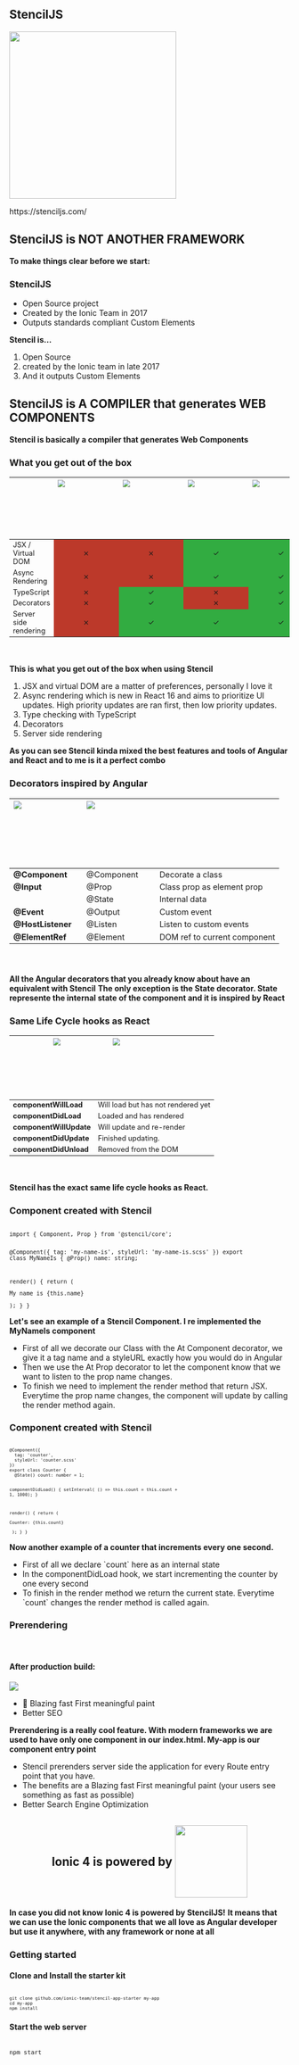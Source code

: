 <section data-background-color="#000">
    <h2 style="text-transform: initial;">StencilJS</h2>
    <img src="../../img/stencil_logo.gif" style="margin: 0" width="300" class="img-plain"/>
    <p>https://stenciljs.com/</p>
    <aside class="notes">
    </aside>
</section>

<section>
    <h2 style="text-transform: initial;">StencilJS is <span style="color: var(--blue)">NOT ANOTHER FRAMEWORK</span></h2>
    <aside class="notes">
        <b>To make things clear before we start:</b>
    </aside>
</section>

<section>
    <h3>StencilJS</h3>
    <ul>
        <li class="fragment"><span style="color: var(--blue)">Open Source</span> project</li>
        <li class="fragment">Created by the <span style="color: var(--blue)">Ionic Team</span> in 2017</li>
        <li class="fragment">Outputs standards compliant <span style="color: var(--blue)">Custom Elements</span></li>
    </ul>
    <aside class="notes">
        <b>Stencil is...</b>
        <ol>
            <li>Open Source</li>
            <li>created by the Ionic team in late 2017</li>
            <li>And it outputs Custom Elements</li>
        </ol>
    </aside>
</section>

<section>
    <h2 style="text-transform: initial;">StencilJS is <span style="color: var(--blue)">A COMPILER</span> that generates <span style="color: var(--blue)">WEB COMPONENTS</span></h2>
    <aside class="notes">
        <b>Stencil is basically a compiler that generates Web Components</b>
    </aside>
</section>

<section>
    <h3>What you get out of the box</h3>
    <table style="zoom:0.8; margin-bottom: 60px" class="table table-striped table-dark">
    <thead>
        <tr>
        <th></th>
        <th align="center">
            <img src="../../img/web_component-logo.png" width="130" class="img-plain"/>
        </th>
        <th align="center">
            <img src="../../img/angular-logo.png" width="130" class="img-plain"/>
        </th>
        <th align="center">
            <img src="../../img/react-logo.png" width="130" class="img-plain"/>
        </th>
        <th align="center">
            <img src="../../img/stencil-logo.png" width="130" class="img-plain"/>
        </th>
        </tr>
    </thead>
    <tbody>
    <tr>
        <td>JSX / Virtual DOM</td>
        <td align="center" style="background-color: #bc392a;">⨯</td>
        <td align="center" style="background-color: #bc392a;">⨯</td>
        <td align="center" style="background-color: #32ac41;">✓</td>
        <td align="center" style="background-color: #32ac41;">✓</td>
    </tr>
    <tr>
        <td>Async Rendering</td>
        <td align="center" style="background-color: #bc392a;">⨯</td>
        <td align="center" style="background-color: #bc392a;">⨯</td>
        <td align="center" style="background-color: #32ac41;">✓</td>
        <td align="center" style="background-color: #32ac41;">✓</td>
    </tr>
    <tr>
        <td>TypeScript</td>
        <td align="center" style="background-color: #bc392a;">⨯</td>
        <td align="center" style="background-color: #32ac41;">✓</td>
        <td align="center" style="background-color: #bc392a;">⨯</td>
        <td align="center" style="background-color: #32ac41;">✓</td>
    </tr>
    <tr>
        <td>Decorators</td>
        <td align="center" style="background-color: #bc392a;">⨯</td>
        <td align="center" style="background-color: #32ac41;">✓</td>
        <td align="center" style="background-color: #bc392a;">⨯</td>
        <td align="center" style="background-color: #32ac41;">✓</td>
    </tr>
    <tr>
        <td>Server side rendering</td>
        <td align="center" style="background-color: #bc392a;">⨯</td>
        <td align="center" style="background-color: #32ac41;">✓</td>
        <td align="center" style="background-color: #32ac41;">✓</td>
        <td align="center" style="background-color: #32ac41;">✓</td>
    </tr>
    </tbody>
    </table>
    <aside class="notes">
        <b>This is what you get out of the box when using Stencil</b>
        <ol>
            <li>JSX and virtual DOM are a matter of preferences, personally I love it</li>
            <li>Async rendering which is new in React 16 and aims to prioritize UI updates. High priority updates are ran first, then low priority updates.</li>
            <li>Type checking with TypeScript</li>
            <li>Decorators</li>
            <li>Server side rendering</li>
        </ol>
        <b>As you can see Stencil kinda mixed the best features and tools of Angular and React and to me is it a perfect combo</b>
    </aside>
</section>

<section>
    <h3>Decorators inspired by Angular</h3>
    <table style="zoom:0.9; margin-bottom: 60px" class="table table-striped table-dark">
    <thead>
    <tr>
    <th align="center">
        <img src="../../img/angular-logo.png" width="130" class="img-plain"/>
    </th>
    <th align="center">
        <img src="../../img/stencil-logo.png" width="130" class="img-plain"/>
    </th>
    <th align="center"></th>
    </tr>
    </thead>
    <tbody>
    <tr>
        <td align="left" style="font-weight: bold;">
            <span style="color: var(--angular)">@Component</span>
        </td>
        <td align="left">@Component</td>
        <td align="left">Decorate a class</td>
    </tr>
    <tr>
        <td align="left" style="font-weight: bold;">
            <span style="color: var(--angular)">@Input</span>
        </td>
        <td align="left">@Prop</td>
        <td align="left">Class prop as element prop</td>
    </tr>
    <tr>
        <td align="left"></td>
        <td align="left">@State</td>
        <td align="left">Internal data</td>
    </tr>
    <tr>
        <td align="left" style="font-weight: bold;">
            <span style="color: var(--angular)">@Event</span>
        </td>
        <td align="left">@Output</td>
        <td align="left">Custom event</td>
    </tr>
    <tr>
        <td align="left" style="font-weight: bold;">
            <span style="color: var(--angular)">@HostListener</span>
        </td>
        <td align="left">@Listen</td>
        <td align="left">Listen to custom events</td>
    </tr>
    <tr>
        <td align="left" style="font-weight: bold;">
            <span style="color: var(--angular)">@ElementRef</span>
        </td>
        <td align="left">@Element</td>
        <td align="left">DOM ref to current component</td>
    </tr>
    </tbody>
    </table>
    <aside class="notes">
        <b>All the Angular decorators that you already know about have an equivalent with Stencil</b>
        <b>The only exception is the State decorator. State represente the internal state of the component and it is inspired by React</b>
    </aside>
</section>

<section>
    <h3>Same Life Cycle hooks as React</h3>
    <table style="zoom:0.8; margin-bottom: 60px" class="table table-striped table-dark">
    <thead>
    <tr>
    <th align="center" colspan="2">
        <img src="../../img/react-logo.png" width="130" class="img-plain"/>
        <img src="../../img/stencil-logo.png" width="130" class="img-plain"/>
    </th>
    </tr>
    </thead>
    <tbody>
    <tr>
        <td align="left" style="font-weight: bold;">
            <span style="color: var(--react)">componentWillLoad</span>
        </td>
        <td align="left">Will load but has not rendered yet</td>
    </tr>
    <tr>
        <td align="left" style="font-weight: bold;">
            <span style="color: var(--react)">componentDidLoad</span>
        </td>
        <td align="left">Loaded and has rendered</td>
    </tr>
    <tr>
        <td align="left" style="font-weight: bold;">
            <span style="color: var(--react)">componentWillUpdate</span>
        </td>
        <td align="left">Will update and re-render</td>
    </tr>
    <tr>
        <td align="left" style="font-weight: bold;">
            <span style="color: var(--react)">componentDidUpdate</span>
        </td>
        <td align="left">Finished updating.</td>
    </tr>
    <tr>
        <td align="left" style="font-weight: bold;">
            <span style="color: var(--react)">componentDidUnload</span>
        </td>
        <td align="left">Removed from the DOM</td>
    </tr>
    </tbody>
    </table>
    <aside class="notes">
        <b>Stencil has the exact same life cycle hooks as React.</b>
    </aside>
</section>

<section>
    <h3>Component created with Stencil</h3>
<pre style="font-size: 85%;"><code class="typescript" data-trim>
import { Component, Prop } from '@stencil/core';

@Component({
  tag: 'my-name-is',
  styleUrl: 'my-name-is.scss'
})
export class MyNameIs {
  @Prop() name: string;

  render() {
    return (<p>My name is {this.name}</p>);
  }
}
</code></pre>
<div class="fragment current-only" data-code-block="1" data-code-focus="3-6"></div>
<div class="fragment current-only" data-code-block="1" data-code-focus="8"></div>
<div class="fragment current-only" data-code-block="1" data-code-focus="8,10-13"></div>
    <aside class="notes">
        <b>Let's see an example of a Stencil Component. I re implemented the MyNameIs component</b>
        <ul>
            <li>First of all we decorate our Class with the At Component decorator, we give it a tag name and a styleURL exactly how you would do in Angular</li>
            <li>Then we use the At Prop decorator to let the component know that we want to listen to the prop name changes.</li>
            <li>To finish we need to implement the render method that return JSX. Everytime the prop name changes, the component will update by calling the render method again.</li>
        </ul>
    </aside>
</section>

<section>
    <h3>Component created with Stencil</h3>
<pre style="font-size: 65%;"><code class="typescript" data-trim>
@Component({
  tag: 'counter',
  styleUrl: 'counter.scss'
})
export class Counter {
  @State() count: number = 1;

  componentDidLoad() {
    setInterval(
      () => this.count = this.count + 1,
    1000);
  }

  render() {
    return (
      <p>Counter: {this.count}</p>
    );
  }
}
</code></pre>
<div class="fragment current-only" data-code-block="1" data-code-focus="6"></div>
<div class="fragment current-only" data-code-block="1" data-code-focus="8-12"></div>
<div class="fragment current-only" data-code-block="1" data-code-focus="14-19"></div>
    <aside class="notes">
        <b>Now another example of a counter that increments every one second.</b>
        <ul>
            <li>First of all we declare `count` here as an internal state</li>
            <li>In the componentDidLoad hook, we start incrementing the counter by one every second</li>
            <li>To finish in the render method we return the current state. Everytime `count` changes the render method is called again.</li>
        </ul>
    </aside>
</section>

<section>
    <h3>Prerendering</h3>
<pre style="font-size: 75%; width: 35% !important; text-align:center;"><code class="html" data-trim>
<my-app></my-app>
</code></pre>
    <div class="fragment">
        <h4>After production build:</h4>
        <img src="./img/prerendering.png" class="img-plain"/>
        <ul>
            <li class="fragment">🚀 Blazing fast First meaningful paint</li>
            <li class="fragment">Better SEO</li>
        </ul>
    </div>
    <aside class="notes">
        <b>Prerendering is a really cool feature. With modern frameworks we are used to have only one component in our index.html. My-app is our component entry point</b>
        <ul>
            <li>Stencil prerenders server side the application for every Route entry point that you have.</li>
            <li>The benefits are a Blazing fast First meaningful paint (your users see something as fast as possible)</li>
            <li>Better Search Engine Optimization</li>
        </ul>
    </aside>
</section>

<!-- <section>
    <h3>Native ES Module support</h3>
<pre style="font-size: 65%;"><code class="typescript" data-trim>
import { MyLib } from './my-lib.js';
</code></pre>
    <img src="./img/es_modules.png" class="img-plain"/>
    <aside class="notes">
        <b>Rather than combining all of your source files together, Stencil uses native ES modules to load asynchronously</b>
        <ul>
            <li>Internally the compiler is using rollup to group common modules together</li>
            <li>the browser makes the final decision of exactly which modules to load</li>
        </ul>
    </aside>
</section> -->

<section>
    <h2 style="text-transform: initial; display: flex; align-items: center; justify-content: center;">
        Ionic 4 is&nbsp;<span style="color: var(--blue)"> powered by</span>
        &nbsp;<img src="../../img/stencil-logo.png" width="130" class="img-plain"/>
    </h2>
        <!-- <img src="../../img/ionic-logo.png" class="img-plain" width="75%" style="margin: 0;"/> -->
    <aside class="notes">
        <b>In case you did not know Ionic 4 is powered by StencilJS!</b>
        <b>It means that we can use the Ionic components that we all love as Angular developer but use it anywhere, with any framework or none at all</b>
    </aside>
</section>

<!-- <section>
    <img src="./img/stencil_ecosystem.jpg" width="70%" class="img-plain"/>
    <aside class="notes">
        <b></b>
    </aside>
</section> -->

<section>
    <h3>Getting started</h3>
<h4 style="text-align: left;">Clone and Install the starter kit</h4>
<pre style="font-size: 65%"><code class="shell" data-trim>
git clone github.com/ionic-team/stencil-app-starter my-app
cd my-app
npm install
</code></pre>
<h4 style="text-align: left;">Start the web server</h4>
<pre style="font-size: 90%"><code class="shell" data-trim>
npm start
</code></pre>
    <aside class="notes">
    </aside>
</section>

<!-- <section class="strech">
    <h3>Getting started</h3>
    <asciinema-player data-autoplay theme="brightnucleus" src="./asciinema/get_started.json" cols="99" rows="23"></asciinema-player>
    <aside class="notes">
    </aside>
</section> -->